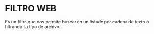 # FILTRO WEB
Es un filtro que nos permite buscar en un listado por cadena de texto o filtrando su tipo de archivo.